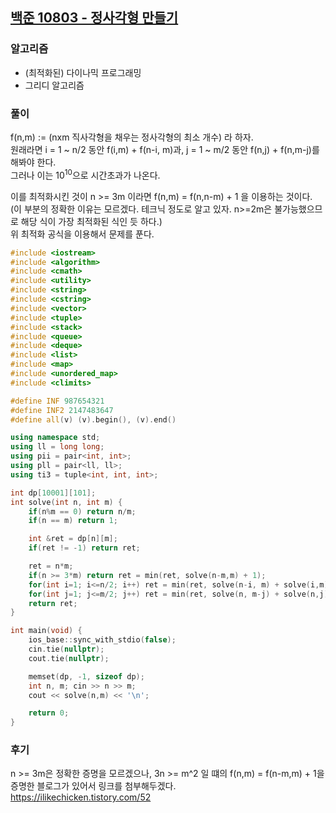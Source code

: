 ## [백준 10803 - 정사각형 만들기](https://www.acmicpc.net/problem/10803)

### 알고리즘
- (최적화된) 다이나믹 프로그래밍
- 그리디 알고리즘

### 풀이
f(n,m) := (nxm 직사각형을 채우는 정사각형의 최소 개수) 라 하자.  
원래라면 i = 1 ~ n/2 동안 f(i,m) + f(n-i, m)과, j = 1 ~ m/2 동안 f(n,j) + f(n,m-j)를 해봐야 한다.  
그러나 이는 $10^{10}$으로 시간초과가 나온다. 

이를 최적화시킨 것이 n >= 3m 이라면 f(n,m) = f(n,n-m) + 1 을 이용하는 것이다.  
(이 부분의 정확한 이유는 모르겠다. 테크닉 정도로 알고 있자. n>=2m은 불가능했으므로 해당 식이 가장 최적화된 식인 듯 하다.)  
위 최적화 공식을 이용해서 문제를 푼다.

```c++
#include <iostream>
#include <algorithm>
#include <cmath>
#include <utility>
#include <string>
#include <cstring>
#include <vector>
#include <tuple>
#include <stack>
#include <queue>
#include <deque>
#include <list>
#include <map>
#include <unordered_map>
#include <climits>

#define INF 987654321
#define INF2 2147483647
#define all(v) (v).begin(), (v).end()

using namespace std;
using ll = long long;
using pii = pair<int, int>;
using pll = pair<ll, ll>;
using ti3 = tuple<int, int, int>;

int dp[10001][101];
int solve(int n, int m) {
    if(n%m == 0) return n/m;
    if(n == m) return 1;

    int &ret = dp[n][m];
    if(ret != -1) return ret;

    ret = n*m;
    if(n >= 3*m) return ret = min(ret, solve(n-m,m) + 1);
    for(int i=1; i<=n/2; i++) ret = min(ret, solve(n-i, m) + solve(i,m));
    for(int j=1; j<=m/2; j++) ret = min(ret, solve(n, m-j) + solve(n,j));
    return ret;
}

int main(void) {
    ios_base::sync_with_stdio(false);
    cin.tie(nullptr);
    cout.tie(nullptr);

    memset(dp, -1, sizeof dp);
    int n, m; cin >> n >> m;
    cout << solve(n,m) << '\n';

    return 0;
}
```

### 후기
n >= 3m은 정확한 증명을 모르겠으나, 3n >= m^2 일 떄의 f(n,m) = f(n-m,m) + 1을 증명한 블로그가 있어서 링크를 첨부해두겠다.  
https://ilikechicken.tistory.com/52